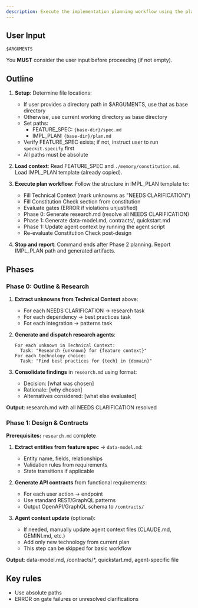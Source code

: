 ```yaml
---
description: Execute the implementation planning workflow using the plan template to generate design artifacts.
---
```


## User Input

```text
$ARGUMENTS
```

You **MUST** consider the user input before proceeding (if not empty).

## Outline

1. **Setup**: Determine file locations:
   - If user provides a directory path in $ARGUMENTS, use that as base directory
   - Otherwise, use current working directory as base directory
   - Set paths:
     - FEATURE_SPEC: `{base-dir}/spec.md`
     - IMPL_PLAN: `{base-dir}/plan.md`
   - Verify FEATURE_SPEC exists; if not, instruct user to run `speckit.specify` first
   - All paths must be absolute

2. **Load context**: Read FEATURE_SPEC and `./memory/constitution.md`. Load IMPL_PLAN template (already copied).

3. **Execute plan workflow**: Follow the structure in IMPL_PLAN template to:
   - Fill Technical Context (mark unknowns as "NEEDS CLARIFICATION")
   - Fill Constitution Check section from constitution
   - Evaluate gates (ERROR if violations unjustified)
   - Phase 0: Generate research.md (resolve all NEEDS CLARIFICATION)
   - Phase 1: Generate data-model.md, contracts/, quickstart.md
   - Phase 1: Update agent context by running the agent script
   - Re-evaluate Constitution Check post-design

4. **Stop and report**: Command ends after Phase 2 planning. Report IMPL_PLAN path and generated artifacts.

## Phases

### Phase 0: Outline & Research

1. **Extract unknowns from Technical Context** above:
   - For each NEEDS CLARIFICATION → research task
   - For each dependency → best practices task
   - For each integration → patterns task

2. **Generate and dispatch research agents**:
   ```
   For each unknown in Technical Context:
     Task: "Research {unknown} for {feature context}"
   For each technology choice:
     Task: "Find best practices for {tech} in {domain}"
   ```

3. **Consolidate findings** in `research.md` using format:
   - Decision: [what was chosen]
   - Rationale: [why chosen]
   - Alternatives considered: [what else evaluated]

**Output**: research.md with all NEEDS CLARIFICATION resolved

### Phase 1: Design & Contracts

**Prerequisites:** `research.md` complete

1. **Extract entities from feature spec** → `data-model.md`:
   - Entity name, fields, relationships
   - Validation rules from requirements
   - State transitions if applicable

2. **Generate API contracts** from functional requirements:
   - For each user action → endpoint
   - Use standard REST/GraphQL patterns
   - Output OpenAPI/GraphQL schema to `/contracts/`

3. **Agent context update** (optional):
   - If needed, manually update agent context files (CLAUDE.md, GEMINI.md, etc.)
   - Add only new technology from current plan
   - This step can be skipped for basic workflow

**Output**: data-model.md, /contracts/*, quickstart.md, agent-specific file

## Key rules

- Use absolute paths
- ERROR on gate failures or unresolved clarifications
